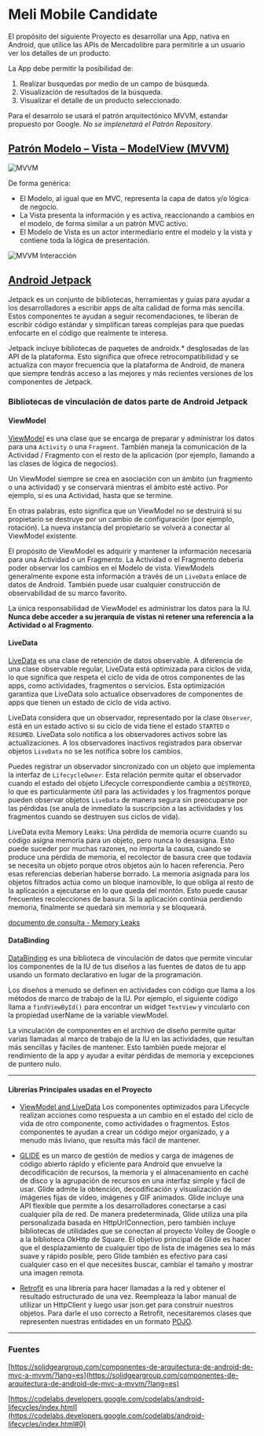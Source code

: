 # Meli Mobile Candidate

El propósito del siguiente Proyecto es desarrollar una App, nativa en Android, que utilice las APIs de Mercadolibre para permitirle a un usuario ver los detalles de un producto.

La App debe permitir la posibilidad de:
1. Realizar busquedas por medio de un campo de búsqueda.
2. Visualización de resultados de la búsqueda.
3. Visualizar el detalle de un producto seleccionado.

Para el desarrolo se usará el patrón arquitectónico MVVM, estandar propuesto por Google.
*No se implenetará el Patrón Repository*.

## [Patrón Modelo – Vista – ModelView (MVVM)](https://developer.android.com/jetpack/docs/guide)

![MVVM][image_mvvm_model]

[image_mvvm_model]: https://developer.android.com/topic/libraries/architecture/images/final-architecture.png "Patron Modelo – Vista – Modelo de vista"

De forma genérica:
- El Modelo, al igual que en MVC, representa la capa de datos y/o lógica de negocio.
- La Vista presenta la información y es activa, reaccionando a cambios en el modelo, de forma similar a un patrón MVC activo.
- El Modelo de Vista es un actor intermediario entre el modelo y la vista y contiene toda la lógica de presentación.

![MVVM Interacción][image_mvvm_operation]

[image_mvvm_operation]: https://solidgeargroup.com/wp-content/uploads/2019/06/MVVMPattern-1-768x231.png "Patron MVVM, funcionamiento"

## [Android Jetpack](https://developer.android.com/jetpack)
Jetpack es un conjunto de bibliotecas, herramientas y guías para ayudar a los desarrolladores a escribir apps de alta calidad de forma más sencilla. Estos componentes te ayudan a seguir recomendaciones, te liberan de escribir código estándar y simplifican tareas complejas para que puedas enfocarte en el código 
que realmente te interesa.

Jetpack incluye bibliotecas de paquetes de androidx.* desglosadas de las API de la plataforma. Esto significa que ofrece retrocompatibilidad y se actualiza con mayor frecuencia que la plataforma de Android, de manera que siempre tendrás acceso a las mejores y más recientes versiones de los componentes de Jetpack.

### Bibliotecas de vinculación de datos parte de Android Jetpack


#### ViewModel

[ViewModel](https://developer.android.com/reference/androidx/lifecycle/ViewModel.html)
es una clase que se encarga de preparar y administrar los datos para una `Activity` o una `Fragment`. También maneja la comunicación de la Actividad / Fragmento con el resto de la aplicación (por ejemplo, llamando a las clases de lógica de negocios).

Un ViewModel siempre se crea en asociación con un ámbito (un fragmento o una actividad) y se conservará mientras el ámbito esté activo. Por ejemplo, si es una Actividad, hasta que se termine.

En otras palabras, esto significa que un ViewModel no se destruirá si su propietario se destruye por un cambio de configuración (por ejemplo, rotación). La nueva instancia del propietario se volverá a conectar al ViewModel existente.

El propósito de ViewModel es adquirir y mantener la información necesaria para una Actividad o un Fragmento. La Actividad o el Fragmento debería poder observar los cambios en el Modelo de vista. ViewModels generalmente expone esta información a través de un `LiveData` enlace de datos de Android. También puede usar cualquier construcción de observabilidad de su marco 
favorito.

La única responsabilidad de ViewModel es administrar los datos para la IU. **Nunca debe acceder a su jerarquía de vistas ni retener una referencia a la Actividad o al Fragmento**.

#### LiveData

[LiveData](https://developer.android.com/topic/libraries/architecture/livedata.html)
es una clase de retención de datos observable. A diferencia de una clase observable regular, LiveData está optimizada para ciclos de vida, lo que significa que respeta el ciclo de vida de otros componentes de las apps, como actividades, fragmentos o servicios. Esta optimización garantiza que LiveData solo actualice observadores de componentes de apps que tienen un 
estado de ciclo de vida activo.

LiveData considera que un observador, representado por la clase `Observer`, está en un estado activo si su ciclo de vida tiene el estado `STARTED` o `RESUMED`. LiveData solo notifica a los observadores activos sobre las actualizaciones. A los observadores inactivos registrados para observar objetos `LiveData` no se les notifica sobre los cambios.

Puedes registrar un observador sincronizado con un objeto que implementa la interfaz de `LifecycleOwner`. Esta relación permite quitar el observador cuando el estado del objeto Lifecycle correspondiente cambia a `DESTROYED`, lo que es particularmente útil para las actividades y los fragmentos porque pueden observar objetos `LiveData` de manera segura sin 
preocuparse por las pérdidas (se anula de inmediato la suscripción a las actividades y los fragmentos cuando se destruyen sus ciclos de vida).

LiveData evita Memory Leaks: Una pérdida de memoria ocurre cuando su código asigna memoria para un objeto, pero nunca lo desasigna. Esto puede suceder por muchas razones, no importa la causa, cuando se produce una pérdida de memoria, el recolector de basura cree que todavía se necesita un objeto porque otros objetos aún lo hacen referencia. Pero esas referencias deberían haberse borrado. La memoria asignada para los objetos filtrados actúa como un bloque inamovible, lo que obliga al resto de la aplicación a ejecutarse en lo que queda del montón. Esto puede causar frecuentes recolecciones de basura. Si la aplicación continúa perdiendo memoria, finalmente se quedará sin memoria y se bloqueará.

[documento de consulta - Memory Leaks ](https://proandroiddev.com/everything-you-need-to-know-about-memory-leaks-in-android-d7a59faaf46a)

#### DataBinding

[DataBinding](https://developer.android.com/topic/libraries/data-binding?hl=es)
es una biblioteca de vinculación de datos que permite vincular los componentes de la IU de tus diseños a las fuentes de datos de tu app usando un formato declarativo en lugar de la programación.

Los diseños a menudo se definen en actividades con código que llama a los métodos de marco de trabajo de la IU. Por ejemplo, el siguiente código llama a `findViewById()` para encontrar un widget `TextView` y vincularlo con la propiedad userName de la variable viewModel.

La vinculación de componentes en el archivo de diseño permite quitar varias llamadas al marco de trabajo de la IU en las actividades, que resultan más sencillas y fáciles de mantener. Esto también puede mejorar el rendimiento de la app y ayudar a evitar pérdidas de memoria y excepciones de puntero nulo.



---

#### Librerías Principales usadas en el Proyecto
   
- [ViewModel and LiveData](https://developer.android.com/jetpack/androidx/releases/lifecycle/) 
Los componentes optimizados para Lifecycle realizan acciones como respuesta a un cambio en el estado del ciclo de vida de otro componente, como actividades o fragmentos. Estos componentes te ayudan a crear un código mejor organizado, y a menudo más liviano, que resulta más fácil de mantener.



- [GLIDE](hhttps://github.com/bumptech/glide) 
es un marco de gestión de medios y carga de imágenes de código abierto rápido y eficiente para Android que envuelve la decodificación de recursos, la memoria y el almacenamiento en caché de disco y la agrupación de recursos en una interfaz simple y fácil de usar. Glide admite la obtención, decodificación y visualización de imágenes fijas de vídeo, imágenes y GIF animados. Glide incluye una API flexible que permite a los desarrolladores conectarse a casi cualquier pila de red. De manera predeterminada, Glide utiliza una pila personalizada basada en HttpUrlConnection, pero también incluye bibliotecas de utilidades que se conectan al proyecto Volley de Google o a la biblioteca OkHttp de Square. El objetivo principal de Glide es hacer que el desplazamiento de cualquier tipo de lista de imágenes sea lo más suave y rápido posible, pero Glide también es efectivo para casi cualquier caso en el que necesites buscar, cambiar el tamaño y mostrar una imagen remota.
    
- [Retrofit](https://square.github.io/retrofit/) es una librería para hacer llamadas a la red y obtener el resultado estructurado de una vez. Reempleaza la labor manual de utilizar un HttpClient y luego usar json.get para construir nuestros objetos. Para darle el uso correcto a Retrofit, necesitaremos clases que representen nuestras entidades en un formato [POJO](https://es.wikipedia.org/wiki/Plain_Old_Java_Object).


---

### Fuentes

[https://solidgeargroup.com/componentes-de-arquitectura-de-android-de-mvc-a-mvvm/?lang=es](https://solidgeargroup.com/componentes-de-arquitectura-de-android-de-mvc-a-mvvm/?lang=es)

[https://codelabs.developers.google.com/codelabs/android-lifecycles/index.html](https://codelabs.developers.google.com/codelabs/android-lifecycles/index.html#0)
